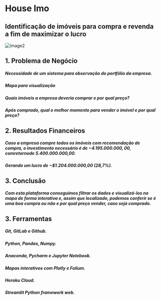 # House Imo

## Identificação de imóveis para compra e revenda a fim de maximizar o lucro
![image2](https://user-images.githubusercontent.com/42130256/171850169-795144ef-6837-47e0-bf88-7819cde25011.jpg)

## 1. Problema de Negócio
##### Necessidade de um sistema para observação do portfólio da empresa.
##### Mapa para visualização
##### Quais imóveis a empresa deveria comprar e por qual preço?
##### Após comprado, qual o melhor momento para vender o imóvel e por qual preço?


## 2. Resultados Financeiros
##### Caso a empresa compre todos os imóveis com recomendação de compra, o investimento necessário é de ~$4.195.000.000,00, com retorno de ~$5.400.000.000,00.
##### Gerando um lucro de ~$1.204.000.000,00 (28,7%).

## 3. Conclusão
##### Com esta plataforma conseguimos filtrar os dados e visualizá-los no mapa de forma interativa e, assim que localizado, podemos conferir se é uma boa compra ou não e por qual preço vender, caso seja comprado.

## 3. Ferramentas
##### Git, GitLab e Github.
##### Python, Pandas, Numpy.
##### Anaconda, Pycharm e Jupyter Notebook.
##### Mapas interativos com Plotly e Folium.
##### Heroku Cloud.
##### Streamlit Python framework web.
